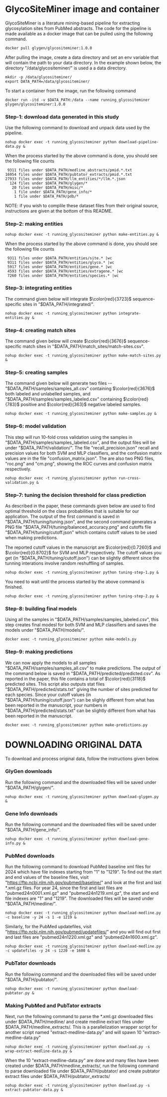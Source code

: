 # GlycoSiteMiner image and container

GlycoSiteMiner is a literature mining-based pipeline for extracting glycosylation sites from PubMed abstracts. The code for the pipeline is made available as a docker image that can be pulled using the following command.


```
docker pull glygen/glycositeminer:1.0.0
```

After pulling the image, create a data directory and set an env variable that will contain the path to your data directory. In the example shown below, 
the directory "/data/glycositeminer/" is used a a data directory.
```
mkdir -p /data/glycositeminer/
export DATA_PATH=/data/glycositeminer/
```

To start a container from the image, run the following command
```
docker run -itd -v $DATA_PATH:/data --name running_glycositeminer glygen/glycositeminer:1.0.0
```


### Step-1: download data generated in this study
Use the following command to download and unpack data used by the pipeline. 
```
nohup docker exec -t running_glycositeminer python download-pipeline-data.py &
```
When the process started by the above command is done, you should see the following file counts
```
 9311 files under $DATA_PATH/medline_abstracts/pmid.*.txt
16954 files under $DATA_PATH/pubtator_extracts/pmid.*.txt
27933 files under $DATA_PATH/llm_entities/*/llm.*.json
  124 files under $DATA_PATH/glygen/* 
   20 files under $DATA_PATH/misc/*
    1 file under $DATA_PATH/gene_info/*
    1 file under $DATA_PATH/pdb/*
```
NOTE: if you wish to complile these dataset files from their original source, instructions are given at the bottom of this README.



### Step-2: making entities
```
nohup docker exec -t running_glycositeminer python make-entities.py &
```

When the process started by the above command is done, you should see the following file counts
```
 9311 files under $DATA_PATH/entities/site.* |wc
 9311 files under $DATA_PATH/entities/glyco.* |wc
 5917 files under $DATA_PATH/entities/gene.* |wc
 4593 files under $DATA_PATH/entities/extragene.* |wc
 7260 files under $DATA_PATH/entities/species.* |wc
```


### Step-3: integrating entities
The command given below will integrate $\color{red}{3723}$ sequence-specific sites in "$DATA_PATH/integrated/".
```
nohup docker exec -t running_glycositeminer python integrate-entities.py &
```


### Step-4: creating match sites
The command given below will create $\color{red}{3676}$ sequence-specific match sites in "$DATA_PATH/match_sites/match-sites.csv".
```
nohup docker exec -t running_glycositeminer python make-match-sites.py &
```


### Step-5: creating samples
The command given below will generate two files --  "$DATA_PATH/samples/samples_all.csv" containing $\color{red}{3676}$ both labeled and unlabelled samples, and "$DATA_PATH/samples/samples_labeled.csv" containing $\color{red}{783}$ positive and $\color{red}{363}$ negative labeled samples.
```
nohup docker exec -t running_glycositeminer python make-samples.py &
```


### Step-6: model validation
This step will run 10-fold cross validation using the samples in "$DATA_PATH/samples/samples_labeled.csv", and the
output files will be under "$DATA_PATH/validation/". The file "recall_precision.json" recall and precision values for both SVM and MLP classifiers, and the confusion matrix values are in the file "confusion_matrix.json". The are also two PNG files, "roc.png" and "cm.png", showing the ROC curves and confusion matrix respectively.
```
nohup docker exec -t running_glycositeminer python run-cross-validation.py &
```




### Step-7: tuning the decision threshold for class prediction
As described in the paper, these commands given below are used to find optimal threshold on the class probabilities that is 
suitable for our application. The output of the first command is saved in "$DATA_PATH/tuning/tuning.json", 
and the second command generates a PNG file "$DATA_PATH/tuning/balanced_accuracy.png" and cutoffs file "$DATA_PATH/tuning/cutoff.json" which contains cutoff values to be used when making predictions.

The reported cutoff values in the manuscript are $\color{red}{0.7260}$ and $\color{red}{0.8702}$ for SVM and MLP respectively. The cutoff values you get (in "$DATA_PATH/tuning/cutoff.json") can be slightly different since the tunning interations involve random reshuffling of samples. 



```
nohup docker exec -t running_glycositeminer python tuning-step-1.py &
```

You need to wait until the process started by the above command is finished.
```
nohup docker exec -t running_glycositeminer python tuning-step-2.py &
```


### Step-8: building final models
Using all the samples in "$DATA_PATH/samples/samples_labeled.csv", this step creates final modesl for both
SVM and MLP classifiers and saves the models under "$DATA_PATH/models/".
```
docker exec -t running_glycositeminer python make-models.py 
```


### Step-9: making predictions
We can now apply the models to all samples "$DATA_PATH/samples/samples_all.csv" to make predictions. The output of the command below
is saved in "$DATA_PATH/predicted/predicted.csv". As reported in the paper, this file contains a total of $\color{red}{3118}$ predicted sites. This script also outputs stat files "$DATA_PATH/predicted/stats.txt" giving the number of sites predicted for each species. Since your cutoff values (in "$DATA_PATH/tuning/cutoff.json") can be slighly different from what has been reported in the manuscript, your numbers in "$DATA_PATH/predicted/stats.txt" can be slightly different from what has been reported in the manuscript.
```
docker exec -t running_glycositeminer python make-predictions.py 
```


# DOWNLOADING ORIGINAL DATA
To download and process original data, follow the instructions given below.

### GlyGen downloads
Run the following command and the downloaded files will be saved under "$DATA_PATH/glygen/".
```
nohup docker exec -t running_glycositeminer python download-glygen.py &
```

### Gene Info downloads
Run the following command and the downloaded files will be saved under "$DATA_PATH/gene_info/".
```
nohup docker exec -t running_glycositeminer python download-gene-info.py &
```

### PubMed downloads
Run the following command to download PubMed baseline xml files for 2024 which have file indexes starting from "1" to "1219". To find out the 
start and end values of the baseline files, visit "https://ftp.ncbi.nlm.nih.gov/pubmed/baseline/" and look at the first and last *.xml.gz files. 
For year 24, since the first and last files are "pubmed24n0001.xml.gz" and "pubmed24n1219.xml.gz", the start and end file indexes are "1" and "1219". 
The downloaded files will be saved under "$DATA_PATH/medline/".
```
nohup docker exec -t running_glycositeminer python download-medline.py -c baseline -y 24 -s 1 -e 1219 &
```
Similarly, for the PubMed updatefiles, visit "https://ftp.ncbi.nlm.nih.gov/pubmed/updatefiles/" and you will find out first and last files 
are "pubmed24n1220.xml.gz" and "pubmed24n1600.xml.gz".
```
nohup docker exec -t running_glycositeminer python download-medline.py -c updatefiles -y 24 -s 1220 -e 1600 &
```

### PubTator downloads
Run the following command and the downloaded files will be saved under "$DATA_PATH/pubtator/".
```
nohup docker exec -t running_glycositeminer python download-pubtator.py &
```

### Making PubMed and PubTator extracts
Next, run the following command to parse the *.xml.gz downloaded files under $DATA_PATH/medline/
and create medline extract files under $DATA_PATH/medline_extracts/. This is a parallelization wrapper script 
for another script named "extract-medline-data.py" and will spawn 10 "extract-medline-data.py"
```
nohup docker exec -t running_glycositeminer python download.py -s wrap-extract-medline-data.py &
```

When the 10 "extract-medline-data.py" are done and many files have been created under $DATA_PATH/medline_extracts/,
run the following command to parse downloaded file under $DATA_PATH/pubtator/
and create pubtator extract files under $DATA_PATH/pubtator_extracts/
```
nohup docker exec -t running_glycositeminer python download.py -s extract-pubtator-data.py &
```     






